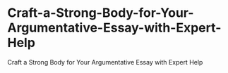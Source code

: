 # Craft-a-Strong-Body-for-Your-Argumentative-Essay-with-Expert-Help
Craft a Strong Body for Your Argumentative Essay with Expert Help
